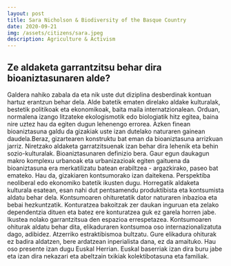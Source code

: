 ```yaml
---
layout: post
title: Sara Nicholson & Biodiversity of the Basque Country
date: 2020-09-21
img: /assets/citizens/sara.jpeg
description: Agriculture & Activism
---
```


## Ze aldaketa garrantzitsu behar dira bioaniztasunaren alde?

Galdera nahiko zabala da eta nik uste dut diziplina desberdinak kontuan hartuz erantzun behar dela. Alde batetik ematen direlako aldake kulturalak, bestetik politikoak eta ekonomikoak, baita maila internatzionalean. Orduan, normalena izango litzateke ekologismotik edo biologiatik hitz egitea, baina nire uztez hau da egiten dugun lehenengo errorea. Azken finean bioaniztasuna galdu da gizakiak uste izan dutelako naturaren gainean daudela.Beraz, gizartearen konstruktu bat eman da bioaniztasuna arrizkuan jarriz. Niretzako aldaketa garratzitsuenak izan behar dira lehenik eta behin sozio-kulturalak. Bioaniztasunaren definizio bera. Gaur egun daukagun makro komplexu urbanoak eta urbanizazioak egiten gaituena da bioaniztasuna era merkatilizatu batean erabiltzea - argazkirako, paseo bat emateko. Hau da, gizakiaren kontsumorako izan daitekena. Perspektiba neoliberal edo ekonomiko batetik ikusten dugu. Horregatik aldaketa kulturala esatean, esan nahi dut pentsamendu produktibista eta kontsumista aldatu behar dela. Kontsumoaren ohituretatik dator naturaren inbazioa eta bebai hezkuntzatik. Konturatzea bakoitzak zer daukan inguruan eta zelako dependentzia dituen eta batez ere konturatzea guk ez garela horren jabe. Ikustea nolako garrantzitsua den espazioa errespetazea. Kontsumoaren ohiturak aldatu behar dita, elikaduraren kontsumoa oso internazionalizatuta dago, adibidez. Atzerriko estraktibismoa bultzatu. Gure elikadura ohiturak ez badira aldatzen, bere ardatzean inperialista dana, ez da amaituko. Hau oso presente izan dugu Euskal Herrian. Euskal baserriak izan dira buru jabe eta izan dira nekazari eta abeltzain txikiak kolektibotasuna eta familiak. 


<!--
########################################
NEGRITA     CURSIVA

**texto**   *texto*

########################################
RESALTADO

<span class="highlighted">texto</span>

########################################
IMAGENES:

<p class="post-image">

    <img src="https://i.ytimg.com/vi/gUIJ-UkQsXI/maxresdefault.jpg" style="max-width: 400px; width: 90%">
    <p class="post-image-label">Figure 1: A cute kitty</p>

</p>

########################################
LINKS

[texto](https://dataseeds.github.io)

-->
